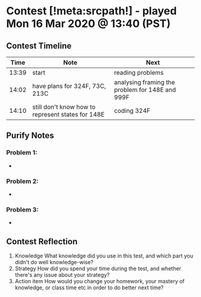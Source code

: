 # Contest [!meta:srcpath!] - played Mon 16 Mar 2020 @ 13:40 (PST)

## Contest Timeline

| Time | Note | Next |
|----|----|----|
13:39 | start | reading problems
14:02 | have plans for 324F, 73C, 213C | analysing framing the problem for 148E and 999F
14:10 | still don't know how to represent states for 148E | coding 324F

## Purify Notes

### Problem 1:

-

### Problem 2:

-

### Problem 3:

-

## Contest Reflection
1. Knowledge
What knowledge did you use in this test, and which part you didn't do well knowledge-wise?
2. Strategy
How did you spend your time during the test, and whether there's any issue about your strategy?
3. Action item
How would you change your homework, your mastery of knowledge, or class time etc in order to do better next time?
